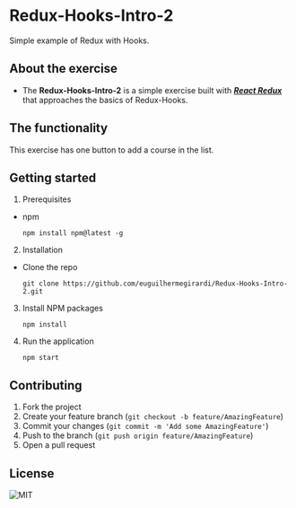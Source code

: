 # Redux-Hooks-Intro-2
Simple example of Redux with Hooks.

## About the exercise

- The **Redux-Hooks-Intro-2** is a simple exercise built with [**_React Redux_**](https://react-redux.js.org/) that approaches the basics of Redux-Hooks.

## The functionality

This exercise has one button to add a course in the list.

## Getting started

1.  Prerequisites

- npm

      npm install npm@latest -g

2. Installation

- Clone the repo

      git clone https://github.com/euguilhermegirardi/Redux-Hooks-Intro-2.git
      
3. Install NPM packages

       npm install
       
4. Run the application

       npm start


## Contributing

1.  Fork the project
2.  Create your feature branch (`git checkout -b feature/AmazingFeature`)
3.  Commit your changes (`git commit -m 'Add some AmazingFeature'`)
4.  Push to the branch (`git push origin feature/AmazingFeature`)
5.  Open a pull request

## License

![MIT](https://img.shields.io/badge/License-MIT-blue.svg)

